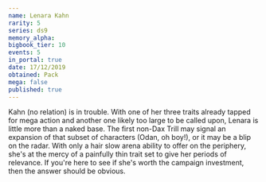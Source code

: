 ```yaml
---
name: Lenara Kahn
rarity: 5
series: ds9
memory_alpha:
bigbook_tier: 10
events: 5
in_portal: true
date: 17/12/2019
obtained: Pack
mega: false
published: true
---
```


Kahn (no relation) is in trouble. With one of her three traits already tapped for mega action and another one likely too large to be called upon, Lenara is little more than a naked base. The first non-Dax Trill may signal an expansion of that subset of characters (Odan, oh boy!), or it may be a blip on the radar. With only a hair slow arena ability to offer on the periphery, she's at the mercy of a painfully thin trait set to give her periods of relevance. If you're here to see if she's worth the campaign investment, then the answer should be obvious.
